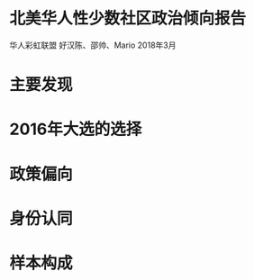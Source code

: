 北美华人性少数社区政治倾向报告
================
华人彩虹联盟 好汉陈、邵帅、Mario
2018年3月

主要发现
========

2016年大选的选择
================

政策偏向
========

身份认同
========

样本构成
========
